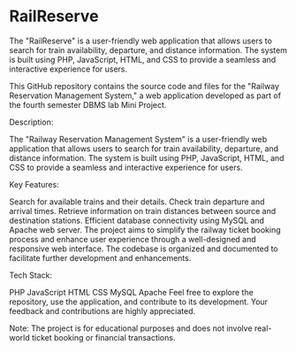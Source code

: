 # RailReserve
The "RailReserve" is a user-friendly web application that allows users to search for train availability, departure, and distance information. The system is built using PHP, JavaScript, HTML, and CSS to provide a seamless and interactive experience for users.


This GitHub repository contains the source code and files for the "Railway Reservation Management System," a web application developed as part of the fourth semester DBMS lab Mini Project.

Description:

The "Railway Reservation Management System" is a user-friendly web application that allows users to search for train availability, departure, and distance information. The system is built using PHP, JavaScript, HTML, and CSS to provide a seamless and interactive experience for users.

Key Features:

Search for available trains and their details.
Check train departure and arrival times.
Retrieve information on train distances between source and destination stations.
Efficient database connectivity using MySQL and Apache web server.
The project aims to simplify the railway ticket booking process and enhance user experience through a well-designed and responsive web interface. The codebase is organized and documented to facilitate further development and enhancements.

Tech Stack:

PHP
JavaScript
HTML
CSS
MySQL
Apache
Feel free to explore the repository, use the application, and contribute to its development. Your feedback and contributions are highly appreciated.

Note: The project is for educational purposes and does not involve real-world ticket booking or financial transactions.
